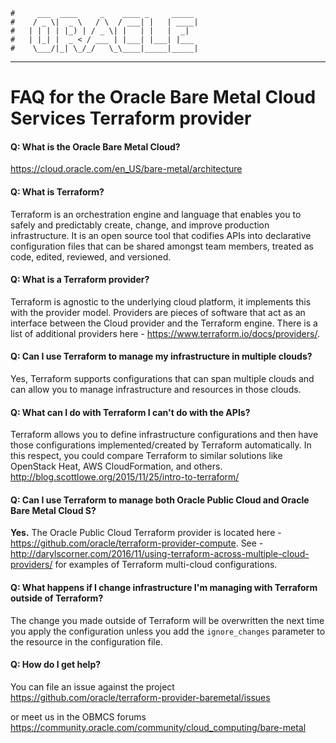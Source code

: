     #     ___  ____     _    ____ _     _____
    #    / _ \|  _ \   / \  / ___| |   | ____|
    #   | | | | |_) | / _ \| |   | |   |  _|
    #   | |_| |  _ < / ___ | |___| |___| |___
    #    \___/|_| \_/_/   \_\____|_____|_____|
***
# FAQ for the Oracle Bare Metal Cloud Services Terraform provider

#### Q: What is the Oracle Bare Metal Cloud?  
https://cloud.oracle.com/en_US/bare-metal/architecture

#### Q: What is Terraform?
Terraform is an orchestration engine and language that enables you to safely and predictably create, change, and improve production infrastructure. It is an open source tool that codifies APIs into declarative configuration files that can be shared amongst team members, treated as code, edited, reviewed, and versioned.

#### Q: What is a Terraform provider?
Terraform is agnostic to the underlying cloud platform, it implements this with the provider model. Providers are pieces of software that act as an interface between the Cloud provider and the Terraform engine. There is a list of additional providers here - https://www.terraform.io/docs/providers/.

#### Q: Can I use Terraform to manage my infrastructure in multiple clouds?
Yes, Terraform supports configurations that can span multiple clouds and can allow you to manage infrastructure and resources in those clouds.

#### Q: What can I do with Terraform I can't do with the APIs?
Terraform allows you to define infrastructure configurations and then have those configurations implemented/created by Terraform automatically. In this respect, you could compare Terraform to similar solutions like OpenStack Heat, AWS CloudFormation, and others. http://blog.scottlowe.org/2015/11/25/intro-to-terraform/

#### Q: Can I use Terraform to manage both Oracle Public Cloud and Oracle Bare Metal Cloud S?
**Yes.** The Oracle Public Cloud Terraform provider is located here - https://github.com/oracle/terraform-provider-compute.
See - http://darylscorner.com/2016/11/using-terraform-across-multiple-cloud-providers/ for examples of Terraform multi-cloud configurations.

#### Q: What happens if I change infrastructure I'm managing with Terraform outside of Terraform?
The change you made outside of Terraform will be overwritten the next time you apply the configuration unless you add the `ignore_changes` parameter to the resource in the configuration file.

#### Q: How do I get help?
You can file an issue against the project  
https://github.com/oracle/terraform-provider-baremetal/issues

or meet us in the OBMCS forums    https://community.oracle.com/community/cloud_computing/bare-metal
